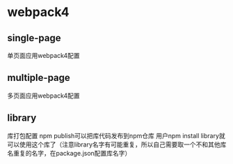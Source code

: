 # webpack4

## single-page
单页面应用webpack4配置

## multiple-page
多页面应用webpack4配置

## library
库打包配置
npm publish可以把库代码发布到npm仓库
用户npm install library就可以使用这个库了（注意library名字有可能重复，所以自己需要取一个不和其他库名重复的名字，在package.json配置库名字）

